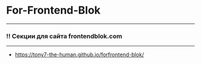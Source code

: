 # For-Frontend-Blok
___
### :bangbang: Секции для сайта frontendblok.com

___
- https://tony7-the-human.github.io/forfrontend-blok/


